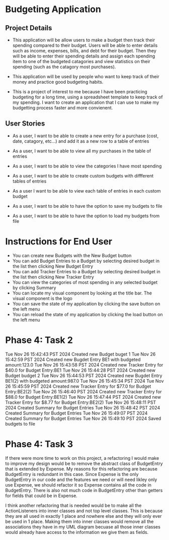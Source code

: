 # Budgeting Application

## Project Details

- This application will be allow users to make a budget then track their spending compared to their budget. Users will be able to enter details such as income, expenses, bills, and debt for their budget. Then they will be able to enter their spending details and assign each spending item to one of the budgeted catagories and view statistics on their spending (such as the catagory most purchases).

- This application will be used by people who want to keep track of their money and practice good budgeting habits.

- This is a project of interest to me because I have been practicing budgeting for a long time, using a spreadsheet template to keep track of my spending. I want to create an application that I can use to make my budgetting process faster and more convienent.

## User Stories

- As a user, I want to be able to create a new entry for a purchase (cost, date, catagory, etc...) and add it as a new row to a table of entries

- As a user, I want to be able to view all my purchases in the table of entries

- As a user, I want to be able to view the categories I have most spending

- As a user, I want to be able to create custom budgets with diffferent tables of entries

- As a user I want to be able to view each table of entries in each custom budget

- As a user, I want to be able to have the option to save my budgets to file

- As a user, I want to be able to have the option to load my budgets from file


# Instructions for End User 

- You can create new Budgets with the New Budget button
- You can add Budget Entries to a Budget by selecting desired budget in the list then clicking New Budget Entry
- You can add Tracker Entries to a Budget by selecting desired budget in the list then clicking New Tracker Entry
- You can view the categories of most spending in any selected budget by clicking Summary
- You can locate my visual component by looking at the title bar. The visual component is the logo
- You can save the state of my application by clicking the save button on the left menu
- You can reload the state of my application by clicking the load button on the left menu


# Phase 4: Task 2

Tue Nov 26 15:42:43 PST 2024
Created new Budget buget 1
Tue Nov 26 15:42:59 PST 2024
Created new Bugdet Entry BE1 with budgeted amount:123.0
Tue Nov 26 15:43:58 PST 2024
Created new Tracker Entry for $40.0 for Budget Entry:BE1
Tue Nov 26 15:44:28 PST 2024
Created new Budget budget 2
Tue Nov 26 15:44:53 PST 2024
Created new Bugdet Entry BE1(2) with budgeted amount:987.0
Tue Nov 26 15:45:34 PST 2024
Tue Nov 26 15:45:59 PST 2024
Created new Tracker Entry for $77.0 for Budget Entry:BE2(2)
Tue Nov 26 15:46:40 PST 2024
Created new Tracker Entry for $88.0 for Budget Entry:BE1(2)
Tue Nov 26 15:47:44 PST 2024
Created new Tracker Entry for $8.77 for Budget Entry:BE2(2)
Tue Nov 26 15:48:11 PST 2024
Created Summary for Budget Entries
Tue Nov 26 15:48:42 PST 2024
Created Summary for Budget Entries
Tue Nov 26 15:49:07 PST 2024
Created Summary for Budget Entries
Tue Nov 26 15:49:10 PST 2024
Saved budgets to file


# Phase 4: Task 3

If there were more time to work on this project, a refactoring I would make to improve my design would be to remove the abstract class of BudgetEntry that is extended by Expense. My reasons for this refactoring are because BudgetEntry is redundant in this case. Since Expense is the only BudgetEntry in our code and the features we need or will need likley only use Expense, we should refactor it so Expense contains all the code in BudgetEntry. There is also not much code in BudgetEntry other than getters for fields that could be in Expense.

I think another refactoring that is needed would be to make all the ActionListeners into inner classes and not top level classes. This is because they are all used in exactly 1 place and nowhere else and they will only ever be used in 1 place. Making them into inner classes would remove all the associations they have in my UML diagram becuase all those inner classes would already have access to the information we give them as fields.